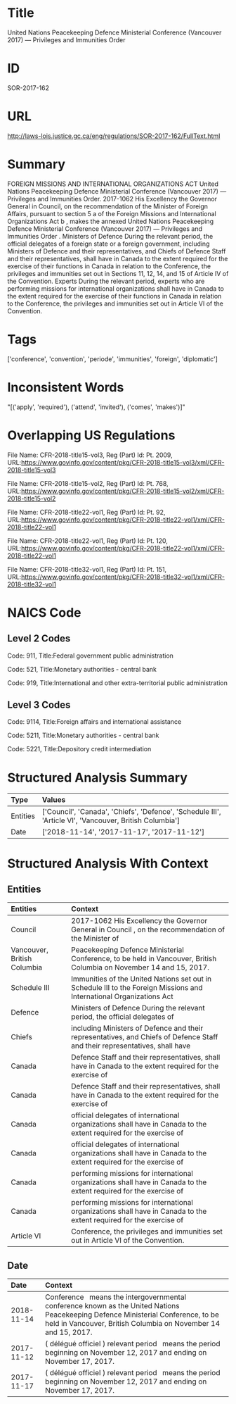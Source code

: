 # Title
United Nations Peacekeeping Defence Ministerial Conference (Vancouver 2017) — Privileges and Immunities Order


# ID
SOR-2017-162

# URL
http://laws-lois.justice.gc.ca/eng/regulations/SOR-2017-162/FullText.html


# Summary
FOREIGN MISSIONS AND INTERNATIONAL ORGANIZATIONS ACT United Nations Peacekeeping Defence Ministerial Conference (Vancouver 2017) — Privileges and Immunities Order.
2017-1062 His Excellency the Governor General in Council, on the recommendation of the Minister of Foreign Affairs, pursuant to section 5 a  of the  Foreign Missions and International Organizations Act b , makes the annexed  United Nations Peacekeeping Defence Ministerial Conference (Vancouver 2017) — Privileges and Immunities Order .
Ministers of Defence During the relevant period, the official delegates of a foreign state or a foreign government, including Ministers of Defence and their representatives, and Chiefs of Defence Staff and their representatives, shall have in Canada to the extent required for the exercise of their functions in Canada in relation to the Conference, the privileges and immunities set out in Sections 11, 12, 14, and 15 of Article IV of the Convention.
Experts During the relevant period, experts who are performing missions for international organizations shall have in Canada to the extent required for the exercise of their functions in Canada in relation to the Conference, the privileges and immunities set out in Article VI of the Convention.


# Tags
['conference', 'convention', 'periode', 'immunities', 'foreign', 'diplomatic']


# Inconsistent Words
"[('apply', 'required'), ('attend', 'invited'), ('comes', 'makes')]"


# Overlapping US Regulations
File Name: CFR-2018-title15-vol3, Reg (Part) Id: Pt. 2009, URL:https://www.govinfo.gov/content/pkg/CFR-2018-title15-vol3/xml/CFR-2018-title15-vol3

File Name: CFR-2018-title15-vol2, Reg (Part) Id: Pt. 768, URL:https://www.govinfo.gov/content/pkg/CFR-2018-title15-vol2/xml/CFR-2018-title15-vol2

File Name: CFR-2018-title22-vol1, Reg (Part) Id: Pt. 92, URL:https://www.govinfo.gov/content/pkg/CFR-2018-title22-vol1/xml/CFR-2018-title22-vol1

File Name: CFR-2018-title22-vol1, Reg (Part) Id: Pt. 120, URL:https://www.govinfo.gov/content/pkg/CFR-2018-title22-vol1/xml/CFR-2018-title22-vol1

File Name: CFR-2018-title32-vol1, Reg (Part) Id: Pt. 151, URL:https://www.govinfo.gov/content/pkg/CFR-2018-title32-vol1/xml/CFR-2018-title32-vol1




# NAICS Code
## Level 2 Codes
Code: 911, Title:Federal government public administration

Code: 521, Title:Monetary authorities - central bank

Code: 919, Title:International and other extra-territorial public administration




## Level 3 Codes
Code: 9114, Title:Foreign affairs and international assistance

Code: 5211, Title:Monetary authorities - central bank

Code: 5221, Title:Depository credit intermediation







# Structured Analysis Summary
| Type     | Values                                                                                                  |
|:---------|:--------------------------------------------------------------------------------------------------------|
| Entities | ['Council', 'Canada', 'Chiefs', 'Defence', 'Schedule III', 'Article VI', 'Vancouver, British Columbia'] |
| Date     | ['2018-11-14', '2017-11-17', '2017-11-12']                                                              |


# Structured Analysis With Context
 


## Entities
| Entities                    | Context                                                                                                                     |
|:----------------------------|:----------------------------------------------------------------------------------------------------------------------------|
| Council                     | 2017-1062 His Excellency the Governor General in  Council , on the recommendation of the Minister of                        |
| Vancouver, British Columbia | Peacekeeping Defence Ministerial Conference, to be held in Vancouver, British Columbia  on November 14 and 15, 2017.        |
| Schedule III                | Immunities of the United Nations set out in Schedule III to the Foreign Missions and International Organizations Act        |
| Defence                     | Ministers of  Defence During the relevant period, the official delegates of                                                 |
| Chiefs                      | including Ministers of Defence and their representatives, and Chiefs of Defence Staff and their representatives, shall have |
| Canada                      | Defence Staff and their representatives, shall have in Canada to the extent required for the exercise of                    |
| Canada                      | Defence Staff and their representatives, shall have in Canada to the extent required for the exercise of                    |
| Canada                      | official delegates of international organizations shall have in Canada to the extent required for the exercise of           |
| Canada                      | official delegates of international organizations shall have in Canada to the extent required for the exercise of           |
| Canada                      | performing missions for international organizations shall have in Canada to the extent required for the exercise of         |
| Canada                      | performing missions for international organizations shall have in Canada to the extent required for the exercise of         |
| Article VI                  | Conference, the privileges and immunities set out in Article VI  of the Convention.                                         |


## Date
| Date       | Context                                                                                                                                                                                            |
|:-----------|:---------------------------------------------------------------------------------------------------------------------------------------------------------------------------------------------------|
| 2018-11-14 | Conference  means the intergovernmental conference known as the United Nations Peacekeeping Defence Ministerial Conference, to be held in Vancouver, British Columbia on November 14 and 15, 2017. |
| 2017-11-12 | ( délégué officiel ) relevant period  means the period beginning on November 12, 2017 and ending on November 17, 2017.                                                                             |
| 2017-11-17 | ( délégué officiel ) relevant period  means the period beginning on November 12, 2017 and ending on November 17, 2017.                                                                             |


